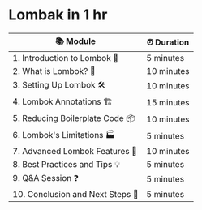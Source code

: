 # Lombak in 1 hr

| 📚 Module                                   | ⏰ Duration   |
|---------------------------------------------|--------------|
| 1. Introduction to Lombok 👋                | 5 minutes    |
| 2. What is Lombok? 🤔                      | 10 minutes   |
| 3. Setting Up Lombok 🛠️                   | 10 minutes   |
| 4. Lombok Annotations 🏗️                  | 15 minutes   |
| 5. Reducing Boilerplate Code 📦           | 10 minutes   |
| 6. Lombok's Limitations 🏭                | 5 minutes    |
| 7. Advanced Lombok Features 🧩            | 10 minutes   |
| 8. Best Practices and Tips 💡             | 5 minutes    |
| 9. Q&A Session ❓                          | 5 minutes    |
| 10. Conclusion and Next Steps 🚪          | 5 minutes    |
